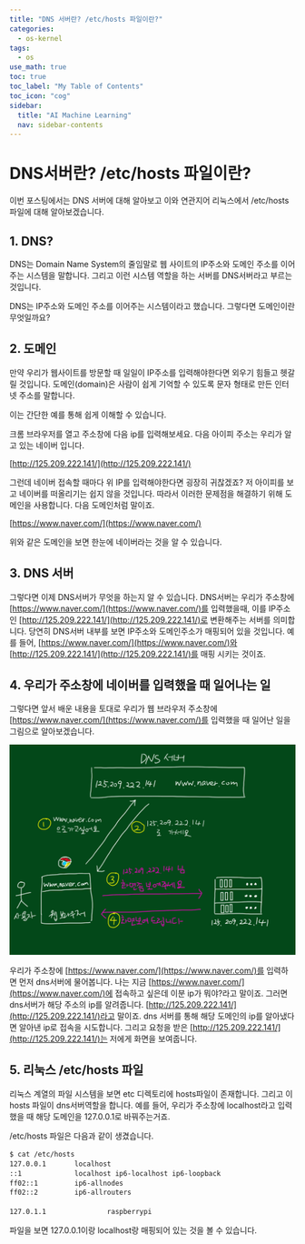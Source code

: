 ```yaml
---
title: "DNS 서버란? /etc/hosts 파일이란?" 
categories:
  - os-kernel
tags:
  - os
use_math: true
toc: true
toc_label: "My Table of Contents"
toc_icon: "cog"
sidebar:
  title: "AI Machine Learning"
  nav: sidebar-contents
---
```


# DNS서버란? /etc/hosts 파일이란?

이번 포스팅에서는 DNS 서버에 대해 알아보고 이와 연관지어 리눅스에서 /etc/hosts 파일에 대해 알아보겠습니다. 

## 1. DNS?

DNS는 Domain Name System의 줄임말로 웹 사이트의 IP주소와 도메인 주소를 이어주는 시스템을 말합니다. 
그리고 이런 시스템 역할을 하는 서버를 DNS서버라고 부르는 것입니다.  

DNS는 IP주소와 도메인 주소를 이어주는 시스템이라고 했습니다. 그렇다면 도메인이란 무엇일까요? 

## 2. 도메인

만약 우리가 웹사이트를 방문할 때 일일이 IP주소를 입력해야한다면 외우기 힘들고 헷갈릴 것입니다. 
도메인(domain)은 사람이 쉽게 기억할 수 있도록 문자 형태로 만든 인터넷 주소를 말합니다.  

이는 간단한 예를 통해 쉽게 이해할 수 있습니다. 

크롬 브라우저를 열고 주소창에 다음 ip를 입력해보세요. 
다음 아이피 주소는 우리가 알고 있는 네이버 입니다. 

[http://125.209.222.141/](http://125.209.222.141/)

그런데 네이버 접속할 때마다 위 IP를 입력해야한다면 굉장히 귀찮겠죠? 
저 아이피를 보고 네이버를 떠올리기는 쉽지 않을 것입니다. 
따라서 이러한 문제점을 해결하기 위해 도메인을 사용합니다. 
다음 도메인처럼 말이죠.  

[https://www.naver.com/](https://www.naver.com/)

위와 같은 도메인을 보면 한눈에 네이버라는 것을 알 수 있습니다.

## 3. DNS 서버

그렇다면 이제 DNS서버가 무엇을 하는지 알 수 있습니다. 
DNS서버는 우리가 주소창에 [https://www.naver.com/](https://www.naver.com/)를 입력했을때, 
이를 IP주소인 [http://125.209.222.141/](http://125.209.222.141/)로 변환해주는 서버를 의미합니다. 
당연히 DNS서버 내부를 보면 IP주소와 도메인주소가 매핑되어 있을 것입니다. 
예를 들어, [https://www.naver.com/](https://www.naver.com/)와 
[http://125.209.222.141/](http://125.209.222.141/)를 매핑 시키는 것이죠. 


## 4. 우리가 주소창에 네이버를 입력했을 때 일어나는 일

그렇다면 앞서 배운 내용을 토대로 우리가 웹 브라우저 주소창에 [https://www.naver.com/](https://www.naver.com/)를 입력했을 때 
일어난 일을 그림으로 알아보겠습니다. 

<center><img src="/assets/images/os/dns/dns01.jpg" width="800"></center>

우리가 주소창에 [https://www.naver.com/](https://www.naver.com/)를 입력하면 먼저 dns서버에 물어봅니다. 
나는 지금 [https://www.naver.com/](https://www.naver.com/)에 접속하고 싶은데 이분 ip가 뭐야?라고 말이죠. 
그러면 dns서버가 해당 주소의 ip를 알려줍니다. [http://125.209.222.141/](http://125.209.222.141/)라고 말이죠. 
dns 서버를 통해 해당 도메인의 ip를 알아냈다면 알아낸 ip로 접속을 시도합니다. 
그리고 요청을 받은 [http://125.209.222.141/](http://125.209.222.141/)는 저에게 화면을 보여줍니다. 

## 5. 리눅스 /etc/hosts 파일

리눅스 계열의 파일 시스템을 보면 etc 디렉토리에 hosts파일이 존재합니다. 
그리고 이 hosts 파일이 dns서버역할을 합니다. 
예를 들어, 우리가 주소창에 localhost라고 입력했을 때 해당 도메인을 127.0.0.1로 바꿔주는거죠.

/etc/hosts 파일은 다음과 같이 생겼습니다. 

```bash
$ cat /etc/hosts
127.0.0.1       localhost
::1             localhost ip6-localhost ip6-loopback
ff02::1         ip6-allnodes
ff02::2         ip6-allrouters

127.0.1.1               raspberrypi
```

파일을 보면 127.0.0.1이랑 localhost랑 매핑되어 있는 것을 볼 수 있습니다. 
